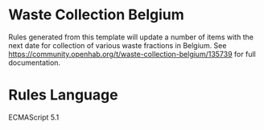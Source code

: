 # Waste Collection Belgium
Rules generated from this template will update a number of items with the next date for collection of various waste fractions in Belgium.
See https://community.openhab.org/t/waste-collection-belgium/135739 for full documentation.

# Rules Language
ECMAScript 5.1
